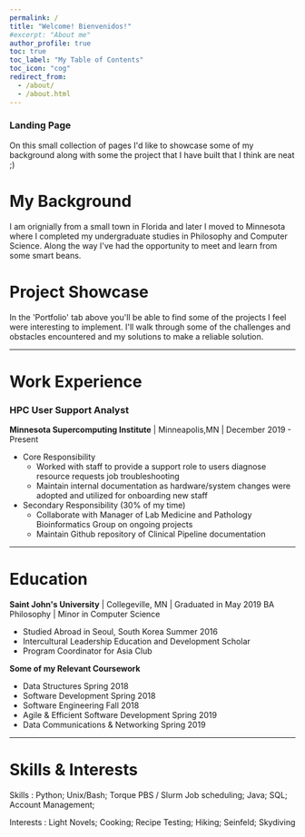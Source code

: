 ```yaml
---
permalink: /
title: "Welcome! Bienvenidos!"
#excerpt: "About me"
author_profile: true
toc: true
toc_label: "My Table of Contents"
toc_icon: "cog"
redirect_from:
  - /about/
  - /about.html
---
```


### Landing Page 

On this small collection of pages I'd like to showcase some of my background along with some the project that I have built that I think are neat ;)


# **My Background**

I am orignially from a small town in Florida and later I moved to Minnesota where I completed my undergraduate studies in Philosophy and Computer Science. Along the way I've had the opportunity to meet and learn from some smart beans.


# **Project Showcase**

In the 'Portfolio' tab above you'll be able to find some of the projects I feel were interesting to implement. I'll walk through some of the challenges and obstacles encountered and my solutions to make a reliable solution.

---

# **Work Experience**
### HPC User Support Analyst
**Minnesota Supercomputing Institute** | Minneapolis,MN | December 2019 - Present    

* Core Responsibility
  - Worked with staff to provide a support role to users diagnose resource requests job troubleshooting
  - Maintain internal documentation as hardware/system changes were adopted and utilized for onboarding new staff
* Secondary Responsibility (30% of my time)
  - Collaborate with Manager of Lab Medicine and Pathology Bioinformatics Group on ongoing projects
  - Maintain Github repository of Clinical Pipeline documentation


---


# **Education**
**Saint John's University** | Collegeville, MN | Graduated in May 2019
BA Philosophy | Minor in Computer Science 

- Studied Abroad in Seoul, South Korea Summer 2016
- Intercultural Leadership Education and Development Scholar
- Program Coordinator for Asia Club

**Some of my Relevant Coursework**
  * Data Structures Spring 2018
  * Software Development Spring 2018
  * Software Engineering Fall 2018
  * Agile & Efficient Software Development Spring 2019
  * Data Communications & Networking Spring 2019

---

# **Skills & Interests**

Skills : Python; Unix/Bash; Torque PBS / Slurm Job scheduling; Java; SQL; Account Management;  

Interests : Light Novels; Cooking;  Recipe Testing; Hiking; Seinfeld; Skydiving